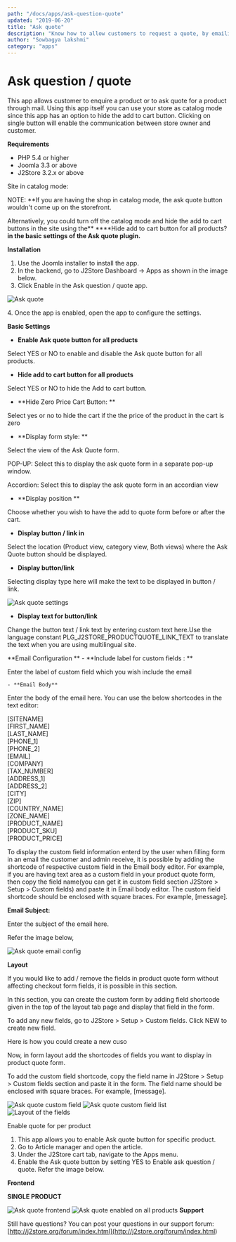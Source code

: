 ```yaml
---
path: "/docs/apps/ask-question-quote"
updated: "2019-06-20"
title: "Ask quote"
description: "Know how to allow customers to request a quote, by emailing their desired products."
author: "Sowbagya lakshmi"
category: "apps"
---
```

# Ask question / quote
This app allows customer to enquire a product or to ask quote for a product through mail. Using this app itself you can use your store as catalog mode since this app has an option to hide the add to cart button. Clicking on single button will enable the communication between store owner and customer.

**Requirements**

- PHP 5.4 or higher
- Joomla 3.3 or above
- J2Store 3.2.x or above

Site in catalog mode:

NOTE: **If you are having the shop in catalog mode, the ask quote button wouldn't come up on the storefront.

Alternatively, you could turn off the catalog mode and hide the add to cart buttons in the site using the** ****Hide add to cart button for all products? **in the basic settings of the Ask quote plugin.**

**Installation**

1. Use the Joomla installer to install the app.
2. In the backend, go to J2Store Dashboard -> Apps as shown in the image below.
3. Click Enable in the Ask question / quote app.

![Ask quote](https://raw.githubusercontent.com/j2store/doc-images/master/apps/ask-quote/ask-quote-dashboard.png)


4\. Once the app is enabled, open the app to configure the settings.

**Basic Settings**

- **Enable Ask quote button for all products**

Select YES or NO to enable and disable the Ask quote button for all products.

- **Hide add to cart button for all products**

Select YES or NO to hide the Add to cart button.

- **Hide Zero Price Cart Button: **

Select yes or no to hide the cart if the the price of the product in the cart is zero

- **Display form style: **

Select the view of the Ask Quote form.

POP-UP: Select this to display the ask quote form in a separate pop-up window.

Accordion: Select this to display the ask quote form in an accordian view

- **Display position **

Choose whether you wish to have the add to quote form before or after the cart.

- **Display button / link in**

Select the location (Product view, category view, Both views) where the Ask Quote button should be displayed.

- **Display button/link**

Selecting display type here will make the text to be displayed in button / link.

![Ask quote settings](https://raw.githubusercontent.com/j2store/doc-images/master/apps/ask-quote/ask-quote-settings.png)

   - **Display text for button/link**

Change the button text / link text by entering custom text here.Use the language constant PLG_J2STORE_PRODUCTQUOTE_LINK_TEXT to translate the text when you are using multilingual site.

**Email Configuration
**
    - **Include label for custom fields : **

Enter the label of  custom field which you wish include the email 

    - **Email Body**

Enter the body of the email here. You can use the below shortcodes in the text editor:

[SITENAME]<br>
[FIRST_NAME]<br>
[LAST_NAME]<br>
[PHONE_1]<br>
[PHONE_2]<br>
[EMAIL]<br>
[COMPANY]<br>
[TAX_NUMBER]<br>
[ADDRESS_1]<br>
[ADDRESS_2]<br>
[CITY]<br>
[ZIP]<br> 
[COUNTRY_NAME]<br>
[ZONE_NAME]<br>
[PRODUCT_NAME]<br>
[PRODUCT_SKU]<br> 
[PRODUCT_PRICE]<br>


To display the custom field information enterd by the user when filling form in an email the customer and admin receive, it is possible by adding the shortcode of respective custom field in the Email body editor. For example, if you are having text area as a custom field in your product quote form, then copy the field name(you can get it in custom field section J2Store > Setup > Custom fields) and paste it in Email body editor. The custom field shortcode should be enclosed with square braces. For example, [message].

**Email Subject:**

Enter the subject of the email here.

 Refer the image below,

![Ask quote email config](https://raw.githubusercontent.com/j2store/doc-images/master/apps/ask-quote/ask-quote-email-config.png)

**Layout**

If you would like to add / remove the fields in product quote form without affecting checkout form fields, it is possible in this section.

In this section, you can create the custom form by adding field shortcode given in the top of the layout tab page and display that field in the form.

To add any new fields, go to J2Store > Setup > Custom fields. Click NEW to create new field.

Here is how you could create a new cuso

Now, in form layout add the shortcodes of fields you want to display in product quote form.

To add the custom field shortcode, copy the field name in J2Store > Setup > Custom fields section and paste it in the form. The field name should be enclosed with square braces. For example, [message].

![Ask quote custom field](https://raw.githubusercontent.com/j2store/doc-images/master/apps/ask-quote/ask-quote-custom-field.png)
![Ask quote custom field list](https://raw.githubusercontent.com/j2store/doc-images/master/apps/ask-quote/ask-quote-cust-fiel-list.png)
![Layout of the fields](https://raw.githubusercontent.com/j2store/doc-images/master/apps/ask-quote/ask-quote-layout.png)

Enable quote for per product

1. This app allows you to enable Ask quote button for specific product.
2. Go to Article manager and open the article.
3. Under the J2Store cart tab, navigate to the Apps menu.
4. Enable the Ask quote button by setting YES to Enable ask question / quote. Refer the image below.

**Frontend**

**SINGLE PRODUCT**

![Ask quote frontend](https://raw.githubusercontent.com/j2store/doc-images/master/apps/ask-quote/ask-quote-frontend.png)
![Ask quote enabled on all products](https://raw.githubusercontent.com/j2store/doc-images/master/apps/ask-quote/ask-quote-all-pro-front.png)
**Support**

Still have questions? You can post your questions in our support forum: [http://j2store.org/forum/index.html](<http://j2store.org/forum/index.html>)




